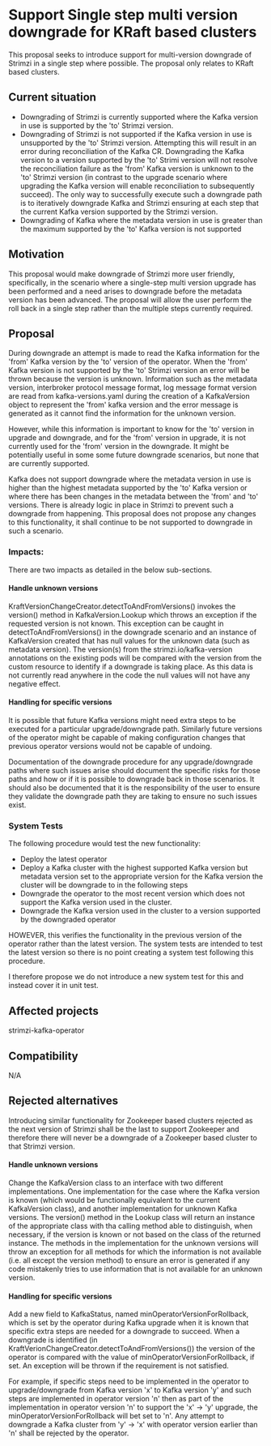 # Support Single step multi version downgrade for KRaft based clusters 

This proposal seeks to introduce support for multi-version downgrade of Strimzi in a single step where possible.
The proposal only relates to KRaft based clusters.

## Current situation

- Downgrading of Strimzi is currently supported where the Kafka version in use is supported by the 'to' Strimzi version. 
- Downgrading of Strimzi is not supported if the Kafka version in use is unsupported by the 'to' Strimzi version. Attempting this will result in an error during reconciliation of the Kafka CR. Downgrading the Kafka version to a version supported by the 'to' Strimi version will not resolve the reconciliation failure as the 'from' Kafka version is unknown to the 'to' Strimzi version (in contrast to the upgrade scenario where upgrading the Kafka version will enable reconciliation to subsequently succeed). The only way to successfully execute such a downgrade path is to iteratively downgrade Kafka and Strimzi ensuring at each step that the current Kafka version supported by the Strimzi version.  
- Downgrading of Kafka where the metadata version in use is greater than the maximum supported by the 'to' Kafka version is not supported

## Motivation

This proposal would make downgrade of Strimzi more user friendly, specifically, in the scenario where a single-step multi version upgrade has been performed and a need arises to downgrade before the metadata version has been advanced. The proposal will allow the user perform the roll back in a single step rather than the multiple steps currently required.

## Proposal

During downgrade an attempt is made to read the Kafka information for the 'from' Kafka version by the 'to' version of the operator. When the 'from' Kafka version is not supported by the 'to' Strimzi version an error will be thrown because the version is unknown. Information such as the metadata version, interbroker protocol message format, log message format version are read from kafka-versions.yaml during the creation of a KafkaVersion object to represent the 'from' kafka version and the error message is generated as it cannot find the information for the unknown version.

However, while this information is important to know for the 'to' version in upgrade and downgrade, and for the 'from' version in upgrade, it is not currently used for the 'from' version in the downgrade. It might be potentially useful in some some future downgrade scenarios, but none that are currently supported.

Kafka does not support downgrade where the metadata version in use is higher than the highest metadata supported by the 'to' Kafka version or where there has been changes in the metadata between the 'from' and 'to' versions. There is already logic in place in Strimzi to prevent such a downgrade from happening. This proposal does not propose any changes to this functionality, it shall continue to be not supported to downgrade in such a scenario. 

### Impacts:

There are two impacts as detailed in the below sub-sections.

#### Handle unknown versions

KraftVersionChangeCreator.detectToAndFromVersions() invokes the version() method in KafkaVersion.Lookup which throws an exception if the requested version is not known.
This exception can be caught in detectToAndFromVersions() in the downgrade scenario and an instance of KafkaVersion created that has null values for the unknown data (such as metadata version). The version(s) from the strimzi.io/kafka-version annotations on the existing pods will be compared with the version from the custom resource to identify if a downgrade is taking place.
As this data is not currently read anywhere in the code the null values will not have any negative effect.

#### Handling for specific versions

It is possible that future Kafka versions might need extra steps to be executed for a particular upgrade/downgrade path.
Similarly future versions of the operator might be capable of making configuration changes that previous operator versions would not be capable of undoing. 

Documentation of the downgrade procedure for any upgrade/downgrade paths where such issues arise should document the specific risks for those paths and how or if it is possible to downgrade back in those scenarios.
It should also be documented that it is the responsibility of the user to ensure they validate the downgrade path they are taking to ensure no such issues exist. 


### System Tests

The following procedure would test the new functionality:
- Deploy the latest operator
- Deploy a Kafka cluster with the highest supported Kafka version but metadata version set to the appropriate version for the Kafka version the cluster will be downgrade to in the following steps
- Downgrade the operator to the most recent version which does not support the Kafka version used in the cluster.
- Downgrade the Kafka version used in the cluster to a version supported by the downgraded operator

HOWEVER, this verifies the functionality in the previous version of the operator rather than the latest version. The system tests are intended to test the latest version so there is no point creating a system test following this procedure. 

I therefore propose we do not introduce a new system test for this and instead cover it in unit test.

## Affected projects

strimzi-kafka-operator 

## Compatibility

N/A

## Rejected alternatives

Introducing similar functionality for Zookeeper based clusters rejected as the next version of Strimzi shall be the last to support Zookeeper and therefore there will never be a downgrade of a Zookeeper based cluster to that Strimzi version.

#### Handle unknown versions

Change the KafkaVersion class to an interface with two different implementations. 
One implementation for the case where the Kafka version is known (which would be functionally equivalent to the current KafkaVersion class), and another implementation for unknown Kafka versions.
The version() method in the Lookup class will return an instance of the appropriate class with tha calling method able to distinguish, when necessary, if the version is known or not based on the class of the returned instance.
The methods in the implementation for the unknown versions will throw an exception for all methods for which the information is not available (i.e. all except the version method) to ensure an error is generated if any code mistakenly tries to use information that is not available for an unknown version. 

#### Handling for specific versions

Add a new field to KafkaStatus, named minOperatorVersionForRollback, which is set by the operator during Kafka upgrade when it is known that specific extra steps are needed for a downgrade to succeed.
When a downgrade is identified (in KraftVerionChangeCreator.detectToAndFromVersions()) the version of the operator is compared with the value of minOperatorVersionForRollback, if set.
An exception will be thrown if the requirement is not satisfied. 

For example, if specific steps need to be implemented in the operator to upgrade/downgrade from Kafka version 'x' to Kafka version 'y' and such steps are implemented in operator version 'n' then as part of the implementation in operator version 'n' to support the 'x' -> 'y' upgrade, the minOperatorVersionForRollback will bet set to 'n'.
Any attempt to downgrade a Kafka cluster from 'y' -> 'x' with operator version earlier than 'n' shall be rejected by the operator.
